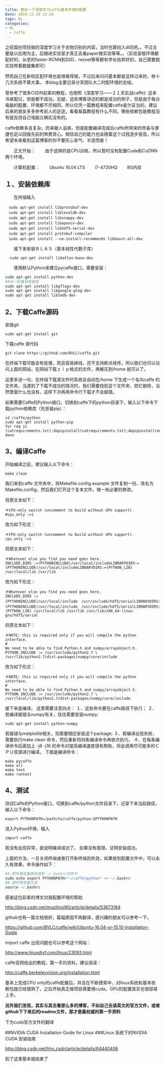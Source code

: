 ```yaml
---
title: 整合一下深度学习caffe基本环境的配置
Date: 2019-11-29 22:20
tags: DL
categories: 
- DL
  - Caffe
---
```


之前国创项目做的深度学习关于衣物识别的内容，当时也算初入dl坑吧。。不过主要是以应用为主，后期进实验室才真正去看paper做实验等等。。（实验室框环境都配好的，从老的faster-RCNN到SSD、resnet等等都有学长给弄好的，自己需要跑实验带着数据集即可）

然而自己在新校区配环境也是艰难得很，不过后来问问基本都是这样过来的，格十几次系统不算大事。
本blog主要记录分享团队大二时配环境的总结。

曾参考了很多CSDN前辈的教程，也按照《深度学习——２１天实战caffe》这本书来配过，但是都不成功。无疑，这些博客讲述的都是成功的例子，但是由于每台电脑的配置、环境都不尽相同，所以仅凭一篇教程来配置caffe是欠妥当的。建议后来的朋友多多参考前人的足迹，看看每篇教程有什么不同，哪些依赖包是教程没有提及但自己电脑又确实没有的。
　　

caffe依赖多且复杂，历来被人诟病，但是配置编译完成后caffe所带来的欣喜与便捷也足以回报先前的煞费苦心。相信自己的能力也会随着这个过程逐步提高，所以希望未来看到这篇博客的你不要灰心丧气、半途而废！

　　正文开始：
　　由于选择的是CPU训练，所以暂时没有配置Cuda和CuDNN两个环境。

　　计算机配置：
　　Ubuntu 16.04 LTS
　　i7-4720HQ
　　8G内存



## １、安装依赖库
　　在终端输入

``` shell
　sudo apt-get install libprotobuf-dev   
　sudo apt-get install libleveldb-dev   
　sudo apt-get install libsnappy-dev   
　sudo apt-get install libopencv-dev   
　sudo apt-get install libhdf5-serial-dev   
　sudo apt-get install protobuf-compiler  
　sudo apt-get install --no-install-recommends libboost-all-dev
```

　　接下来安装ＢＬＡＳ（基本线性代数子库）

```
  sudo apt-get install libatlas-base-dev
```


　　使用默认Python来建立pycaffe接口，需要安装：

```python
sudo apt-get install python-dev  
##另一些兼容依赖库
sudo apt-get install libgflags-dev  
sudo apt-get install libgoogle-glog-dev   
sudo apt-get install liblmdb-dev 
```



## 2、下载Caffe源码

安装git

```
sudo apt-get install git
```

下载caffe 源代码

```
git clone https://github.com/BVLC/caffe.git
```

在终端下载可能会有些慢，而且容易掉线，还不支持断点续传，所以我们也可以访问上面的网站，在网站下载ｚｉｐ格式的文件，再解压到/home 就可以了。

这里多说一句，在终端下载源文件时系统会自动在/home 下生成一个名叫caffe 的文件夹，当遇到了下载不成功的情况时，我们需要找到这个文件夹，把它删除，当然里面什么也没有。这样下次再用命令行下载才不会报错。

如果需要Caffe的Python接口，切换到caffe下的python目录下，输入以下命令下载python依赖库（先安装pip）：

```
cd /caffe/python
sudo apt-get install python-pip
for req in (catrequirements.txt);dopipinstall(catrequirements.txt);dopipinstallreq; done
```



## 3、编译Caffe

开始编译之前，建议输入以下命令：

```
make clean
```

我们来到caffe 文件夹中，将Makefile.config.example 文件复制一份，改名为Makefile.config，然后我们打开这个复本文件，做一些必要的修改。

将原文本如下：

```
＃CPU-only switch (uncomment to build without GPU support).
#cpu_only :=1
```

改为如下形式：

```
＃CPU-only switch (uncomment to build without GPU support).
cpu_only :=1
```

将原文本如下：

```
＃Whatever else you find you need goes here.
INCLUDE_DIRS :=(PYTHONINCLUDE)/usr/local/includeLIBRARYDIRS:=(PYTHONINCLUDE)/usr/local/includeLIBRARYDIRS:=(PYTHON_LIB) /usr/local/lib /usr/lib
```

改为如下形式：

```
＃Whatever else you find you need goes here.
INCLUDE_DIRS :=(PYTHONINCLUDE)/usr/local/include　/usr/include/hdf5/serialLIBRARYDIRS:=(PYTHONINCLUDE)/usr/local/include　/usr/include/hdf5/serialLIBRARYDIRS:=(PYTHON_LIB) /usr/local/lib /usr/lib /usr/lib/x86_64-linux-gnu/hdf5/serial
```

将原文本如下：

```
＃NOTE: this is required only if you will compile the python interface.
#
We need to be able to find Python.h and numpy/arrayobject.h.
PYTHON_INCLUDE := /usr/include/python2.7 \
/usr/lib/python2.7/dist-packages/numpy/core/include
```

改为如下形式：

```
＃NOTE: this is required only if you will compile the python interface.
#
We need to be able to find Python.h and numpy/arrayobject.h.
PYTHON_INCLUDE := /usr/include/python2.7 \
/usr/local/lib/python2.7/dist-packages/numpy/core/include
```

接下来是编译。
这里需要注意四点：
１、这些命令要在caffe路径下执行；
２、若编译报错与numpy有关，往往需要安装numpy:

```
sudo apt-get install python-numpy
```

若报错与matplotlib相关，则需要相应安装这个package;
３、若编译出现失败，需要执行make clean 命令，然后重新将四条编译命令再依次执行。
４、在每条编译命令后面加上 -j8 -j16 的命令对提高编译速度很有帮助，将会调用尽可能多的ＣＰＵ资源进行编译。
下面是编译命令：

```
make pycaffe
make all
make test
make runtest
```

## 4、测试
测试Caffe的Python接口，切换到caffe/python文件目录下，记录下来当前路径，输入以下命令：

```
export PYTHONPATH=/path/to/caffe/python:$PYTHONPATH
```

进入Python环境，输入

```
import caffe
```

若没有出现异常，就说明编译成功了。
如果没有报错，证明安装成功。

上面的方法，一旦关闭终端或者打开新终端则失效，如果放到配置文件中，可以永久有效果，命令操作如下：

```python
#A.把环境变量路径放到 ~/.bashrc文件中  
sudo echo export PYTHONPATH="~/caffe/python" >> ~/.bashrc  
#B.使环境变量生效  
source ~/.bashrc 
```



感谢这位前辈的博文对我配置环境的帮助

http://blog.csdn.net/muzilinxi90/article/details/53673184

github也有一篇文档很好，篇幅原因不再翻译，感兴趣的朋友可以参考一下。

https://github.com/BVLC/caffe/wiki/Ubuntu-16.04-or-15.10-Installation-Guide

import caffe 出现问题也可以参考这个网站：

http://www.linuxdiyf.com/linux/23093.html

caffe官网给出的教程，第一手的资料，建议阅读：

http://caffe.berkeleyvision.org/installation.html



基本上完成CPU only的caffe配置后，并且在不断摸索中，对linux系统和基本依赖包就已经很熟了。之后开始真正做项目需要用cuda，GPU的配置其实也很容易上手。

**另外我们发现，其实与其去看那么多的博客，不如自己去读英文的官方文件，或者github下下来后的readme文件，那才是最权威的第一手资料**




下为cuda官方文件的翻译

##NVIDIA CUDA Installation Guide for Linux
###Linux 系统下的NVIDIA CUDA 安装指南

http://blog.csdn.net/hhy_csdn/article/details/64440406

到了这里基本就结束了

